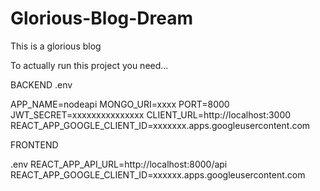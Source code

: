 # Glorious-Blog-Dream
This is a glorious blog



To actually run this project you need...



BACKEND
.env

APP_NAME=nodeapi
MONGO_URI=xxxx
PORT=8000
JWT_SECRET=xxxxxxxxxxxxxxx
CLIENT_URL=http://localhost:3000
REACT_APP_GOOGLE_CLIENT_ID=xxxxxxx.apps.googleusercontent.com


FRONTEND

.env
REACT_APP_API_URL=http://localhost:8000/api
REACT_APP_GOOGLE_CLIENT_ID=xxxxxx.apps.googleusercontent.com
